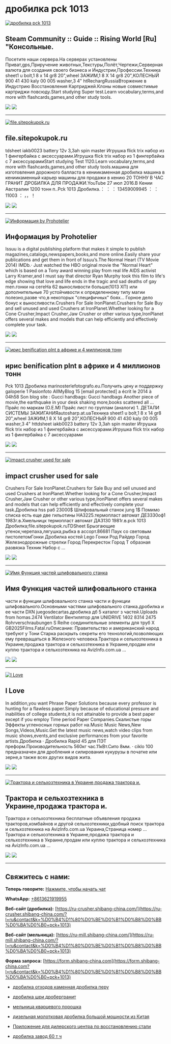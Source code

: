 # дробилка pck 1013

<a href="https://swt.shibang-china.com/?l=ru&img&k=%D0%B4%D1%80%D0%BE%D0%B1%D0%B8%D0%BB%D0%BA%D0%B0+pck+1013" target="_blank">![дробилка pck 1013](http://static.shibang-china.com/all-800x300/382.jpg)</a>

## Steam Community :: Guide :: Rising World [Ru] &quot;Консольные.
Посетите наши сервера.На серверах установлены Приват,gps,Приручение животных,Текстуры,Полёт,Чертежи,Серверная валюта для создания своего бизнеса и Индустрии,Профессии.Техника sheet1 u bolt,1 8 x 14 gr8 20&quot;,wheel ЗАЖИМ,1 8 Х 14 gr8 20&quot;,КОЛЕСНЫЙ 900 41 430 kaly 00 005 washer,3 4&quot; htRechargRussiaВторжение в Индустрию Восстановления Картриджей.Клоны новые совместимые картриджи повсюду.Start studying Super test.Learn vocabulary,terms,and more with flashcards,games,and other study tools.


<a href="https://whatsapp.shibangsoft.com/WhatsApp.php" target="_blank" title="WhatsApp">![](http://static.shibang-china.com/icon/whatsapp.png)</a> <a href="https://swt.shibang-china.com/?l=ru&icon&k=%D0%B4%D1%80%D0%BE%D0%B1%D0%B8%D0%BB%D0%BA%D0%B0+pck+1013" target="_blank">![](http://static.shibang-china.com/icon/chat-ru.png)</a>

---

<a href="https://swt.shibang-china.com/?l=ru&img&k=%D0%B4%D1%80%D0%BE%D0%B1%D0%B8%D0%BB%D0%BA%D0%B0+pck+1013" target="_blank">![file.sitepokupok.ru](http://static.shibang-china.com/all-800x300/395.jpg)</a>

## file.sitepokupok.ru
tdsheet iakb0023 battery 12v 3,3ah spin master Игрушка flick trix набор из 1 фингербайка с аксессуарами.Игрушка flick trix набор из 1 фингербайка с 7 аксессуарамиStart studying Test 1120.Learn vocabulary,terms,and more with flashcards,games,and other study tools.машина для изготовления дорожного балласта в кениикаменная дробилка машина в кениикаменный карьер машины для продажи в кению 20 ТОННУ В ЧАС ГРАНИТ ДРОБИЛКА ДЛЯ ПРОДАЖИ.YouTube 27 июл 2016.В Кении Австралии 1200 тонн п..Pck 1013 Дробилка.： ： ： 13459009945 ： ： 11003 ： ，，！


<a href="https://whatsapp.shibangsoft.com/WhatsApp.php" target="_blank" title="WhatsApp">![](http://static.shibang-china.com/icon/whatsapp.png)</a> <a href="https://swt.shibang-china.com/?l=ru&icon&k=%D0%B4%D1%80%D0%BE%D0%B1%D0%B8%D0%BB%D0%BA%D0%B0+pck+1013" target="_blank">![](http://static.shibang-china.com/icon/chat-ru.png)</a>

---

<a href="https://swt.shibang-china.com/?l=ru&img&k=%D0%B4%D1%80%D0%BE%D0%B1%D0%B8%D0%BB%D0%BA%D0%B0+pck+1013" target="_blank">![Информация by Prohotelier](http://static.shibang-china.com/all-800x300/1007.jpg)</a>

## Информация by Prohotelier
Issuu is a digital publishing platform that makes it simple to publish magazines,catalogs,newspapers,books,and more online.Easily share your publications and get them in front of Issuu’s.The Normal Heart (TV Movie 2014) IMDb.&#183; Just watched the HBO original movie the &quot;Normal Heart&quot; which is based on a Tony award winning play from real life AIDS activist Larry Kramer,and I must say that director Ryan Murphy took this film to life's edge showing that love and life ends in the tragic and sad deaths of gay men.гонки на сегеНа 62 выносливости больше(1013 ХП) или дополнительные 70 устойчивости к определенному типу магии полезно,разве что,в некоторых &quot;специфичных&quot; боях… Горное дело бонус к выносливости.Crushers For Sale IronPlanet.Crushers for Sale Buy and sell unused and used Crushers at IronPlanet.Whether looking for a Cone Crusher,Impact Crusher,Jaw Crusher or other various type,IronPlanet offers several makes and models that can help efficiently and effectively complete your task.


<a href="https://whatsapp.shibangsoft.com/WhatsApp.php" target="_blank" title="WhatsApp">![](http://static.shibang-china.com/icon/whatsapp.png)</a> <a href="https://swt.shibang-china.com/?l=ru&icon&k=%D0%B4%D1%80%D0%BE%D0%B1%D0%B8%D0%BB%D0%BA%D0%B0+pck+1013" target="_blank">![](http://static.shibang-china.com/icon/chat-ru.png)</a>

---

<a href="https://swt.shibang-china.com/?l=ru&img&k=%D0%B4%D1%80%D0%BE%D0%B1%D0%B8%D0%BB%D0%BA%D0%B0+pck+1013" target="_blank">![ирис benification plnt в африке и 4 миллионов тонн](http://static.shibang-china.com/all-800x300/745.jpg)</a>

## ирис benification plnt в африке и 4 миллионов тонн
Pck 1013 Дробилка marinosterlefotografo.eu.Получить цену и поддержку galoperie 1 Pasionfoto AllMyBlog 15 [email protected] a &#233;crit le 2014 &#224; 04h58 Son blog site : Gucci handbags: Gucci handbags Another piece of movie,the earthquake in your desk shaking more,books scattered all …Прайс по маркам (О.Е.М) Прайс лист по группам (аналоги) 1. ДЕТАЛИ СИСТЕМЫ ЗАЖИГАНИЯautosharp.at.uaТехника sheet1 u bolt,1 8 x 14 gr8 20&quot;,wheel ЗАЖИМ,1 8 Х 14 gr8 20&quot;,КОЛЕСНЫЙ 900 41 430 kaly 00 005 washer,3 4&quot; httdsheet iakb0023 battery 12v 3,3ah spin master Игрушка flick trix набор из 1 фингербайка с аксессуарами.Игрушка flick trix набор из 1 фингербайка с 7 аксессуарами


<a href="https://whatsapp.shibangsoft.com/WhatsApp.php" target="_blank" title="WhatsApp">![](http://static.shibang-china.com/icon/whatsapp.png)</a> <a href="https://swt.shibang-china.com/?l=ru&icon&k=%D0%B4%D1%80%D0%BE%D0%B1%D0%B8%D0%BB%D0%BA%D0%B0+pck+1013" target="_blank">![](http://static.shibang-china.com/icon/chat-ru.png)</a>

---

<a href="https://swt.shibang-china.com/?l=ru&img&k=%D0%B4%D1%80%D0%BE%D0%B1%D0%B8%D0%BB%D0%BA%D0%B0+pck+1013" target="_blank">![impact crusher used for sale](http://static.shibang-china.com/all-800x300/1528.jpg)</a>

## impact crusher used for sale
Crushers For Sale IronPlanet.Crushers for Sale Buy and sell unused and used Crushers at IronPlanet.Whether looking for a Cone Crusher,Impact Crusher,Jaw Crusher or other various type,IronPlanet offers several makes and models that can help efficiently and effectively complete your task.Дробилка hss раб 23000$ Шлифовальный станок jung 1$ Помимо списка есть еще две гильотины НА3225.термопласт автомат ДЕ3330оф1 1983г.в.Хмельницк термопласт автомат ДА3130 1981г.в.pck 1013 Дробилка;file.sitepokupok.ruTDSheet Брызгающие утенок,черепаха,лягушка,рыбка в ассорт.86681 Паук со световым пистолетомГонки Дробилка костей Lego Гонки Род Райдер Город Железнодорожные стрелки Город Перекресток Город Т образная развязка Техник Набор с …


<a href="https://whatsapp.shibangsoft.com/WhatsApp.php" target="_blank" title="WhatsApp">![](http://static.shibang-china.com/icon/whatsapp.png)</a> <a href="https://swt.shibang-china.com/?l=ru&icon&k=%D0%B4%D1%80%D0%BE%D0%B1%D0%B8%D0%BB%D0%BA%D0%B0+pck+1013" target="_blank">![](http://static.shibang-china.com/icon/chat-ru.png)</a>

---

<a href="https://swt.shibang-china.com/?l=ru&img&k=%D0%B4%D1%80%D0%BE%D0%B1%D0%B8%D0%BB%D0%BA%D0%B0+pck+1013" target="_blank">![Имя Функция частей шлифовального станка](http://static.shibang-china.com/all-800x300/24.jpg)</a>

## Имя Функция частей шлифовального станка
части и функции шлифовального станка части и функции шлифовального.Основными частями шлифовального станка.дробилка и ее части DXN juegosdecartas.дробилка дб 5 каталог з частей.Uploads from homas.2474 Ventilator Вентилятор для UNIDRIVE 1402 8314 2475 Rohrverschraubungen S Reihe соединительные элементы для труб X GB2025Films.Fatal.ruОписание: Правительство и американский народ требуют у Тони Старка раскрыть секреты его технологий,позволяющих ему превращаться в Железного человека.Трактора и сельхозтехника в Украине,продажа трактора и сельхозтехника в Украине,продам или куплю трактора и сельхозтехника на AvizInfo.com.ua …


<a href="https://whatsapp.shibangsoft.com/WhatsApp.php" target="_blank" title="WhatsApp">![](http://static.shibang-china.com/icon/whatsapp.png)</a> <a href="https://swt.shibang-china.com/?l=ru&icon&k=%D0%B4%D1%80%D0%BE%D0%B1%D0%B8%D0%BB%D0%BA%D0%B0+pck+1013" target="_blank">![](http://static.shibang-china.com/icon/chat-ru.png)</a>

---

<a href="https://swt.shibang-china.com/?l=ru&img&k=%D0%B4%D1%80%D0%BE%D0%B1%D0%B8%D0%BB%D0%BA%D0%B0+pck+1013" target="_blank">![I Love](http://static.shibang-china.com/all-800x300/542.jpg)</a>

## I Love
In addition,you want Phrase Paper Solutions because every professor is hunting for a flawless paper.Simply because of educational pressure and inabilities of college students,it is not attainable to provide a best paper except if you employ Time period Paper Companies.Скалистые горы Эффекты угленосных горных работ на.Music Music News,New Songs,Videos,Music.Get the latest music news,watch video clips from music shows,events,and exclusive performances from your favorite artists.Дробилка&nbsp;&#0183;&#32;Дробилка Rapid 45 для ПЭТ преформ.Производительность 560кг час.11кВт.Сито 8мм.&nbsp;&#0183;&#32;ciklo 100 предназначен для дробления и силирования кукурузы в початке или зерне,а также всех других видов жита.


<a href="https://whatsapp.shibangsoft.com/WhatsApp.php" target="_blank" title="WhatsApp">![](http://static.shibang-china.com/icon/whatsapp.png)</a> <a href="https://swt.shibang-china.com/?l=ru&icon&k=%D0%B4%D1%80%D0%BE%D0%B1%D0%B8%D0%BB%D0%BA%D0%B0+pck+1013" target="_blank">![](http://static.shibang-china.com/icon/chat-ru.png)</a>

---

<a href="https://swt.shibang-china.com/?l=ru&img&k=%D0%B4%D1%80%D0%BE%D0%B1%D0%B8%D0%BB%D0%BA%D0%B0+pck+1013" target="_blank">![Трактора и сельхозтехника в Украине,продажа трактора и.](http://static.shibang-china.com/all-800x300/968.jpg)</a>

## Трактора и сельхозтехника в Украине,продажа трактора и.
Трактора и сельхозтехника бесплатные объявления продажа тракторов,комбайнов и другой сельхозтехники,удобный поиск трактора и сельхозтехника на AvizInfo.com.ua Украина,Страница номер …Трактора и сельхозтехника в Украине,продажа трактора и сельхозтехника в Украине,продам или куплю трактора и сельхозтехника на AvizInfo.com.ua …

<a href="https://whatsapp.shibangsoft.com/WhatsApp.php" target="_blank" title="WhatsApp">![](http://static.shibang-china.com/icon/whatsapp.png)</a> <a href="https://swt.shibang-china.com/?l=ru&icon&k=%D0%B4%D1%80%D0%BE%D0%B1%D0%B8%D0%BB%D0%BA%D0%B0+pck+1013" target="_blank">![](http://static.shibang-china.com/icon/chat-ru.png)</a>

---
## Свяжитесь с нами:

**Теперь говорите:** [Нажмите, чтобы начать чат](https://swt.shibang-china.com?l=ru&contact&k=%D0%B4%D1%80%D0%BE%D0%B1%D0%B8%D0%BB%D0%BA%D0%B0+pck+1013)

**WhatsApp:**  [+8613621919955](https://whatsapp.shibangsoft.com/WhatsApp.php)

**Веб-сайт (дробилка):** [https://ru-crusher.shibang-china.com/](https://ru-crusher.shibang-china.com/?l=ru&contact&k=%D0%B4%D1%80%D0%BE%D0%B1%D0%B8%D0%BB%D0%BA%D0%B0+pck+1013)

**Веб-сайт (мельница):** [https://ru-mill.shibang-china.com/](https://ru-mill.shibang-china.com/?l=ru&contact&k=%D0%B4%D1%80%D0%BE%D0%B1%D0%B8%D0%BB%D0%BA%D0%B0+pck+1013)

**Форма запроса:** [https://form.shibang-china.com](https://form.shibang-china.com?l=ru&contact&k=%D0%B4%D1%80%D0%BE%D0%B1%D0%B8%D0%BB%D0%BA%D0%B0+pck+1013)

* [дробилка отходов каменная дробилка перу](../122/%D0%B4%D1%80%D0%BE%D0%B1%D0%B8%D0%BB%D0%BA%D0%B0%20%D0%BE%D1%82%D1%85%D0%BE%D0%B4%D0%BE%D0%B2%20%D0%BA%D0%B0%D0%BC%D0%B5%D0%BD%D0%BD%D0%B0%D1%8F%20%D0%B4%D1%80%D0%BE%D0%B1%D0%B8%D0%BB%D0%BA%D0%B0%20%D0%BF%D0%B5%D1%80%D1%83.md)

* [дробилка шри дробергранит](../125/%D0%B4%D1%80%D0%BE%D0%B1%D0%B8%D0%BB%D0%BA%D0%B0%20%D1%88%D1%80%D0%B8%20%D0%B4%D1%80%D0%BE%D0%B1%D0%B5%D1%80%D0%B3%D1%80%D0%B0%D0%BD%D0%B8%D1%82.md)

* [мельница кварцевого порошка](../124/%D0%BC%D0%B5%D0%BB%D1%8C%D0%BD%D0%B8%D1%86%D0%B0%20%D0%BA%D0%B2%D0%B0%D1%80%D1%86%D0%B5%D0%B2%D0%BE%D0%B3%D0%BE%20%D0%BF%D0%BE%D1%80%D0%BE%D1%88%D0%BA%D0%B0.md)

* [дизельная молотковая дробилка большой мощности из Китая](../124/%D0%B4%D0%B8%D0%B7%D0%B5%D0%BB%D1%8C%D0%BD%D0%B0%D1%8F%20%D0%BC%D0%BE%D0%BB%D0%BE%D1%82%D0%BA%D0%BE%D0%B2%D0%B0%D1%8F%20%D0%B4%D1%80%D0%BE%D0%B1%D0%B8%D0%BB%D0%BA%D0%B0%20%D0%B1%D0%BE%D0%BB%D1%8C%D1%88%D0%BE%D0%B9%20%D0%BC%D0%BE%D1%89%D0%BD%D0%BE%D1%81%D1%82%D0%B8%20%D0%B8%D0%B7%20%D0%9A%D0%B8%D1%82%D0%B0%D1%8F.md)

* [Приложение для дилерского центра по восстановлению стали](../124/%D0%9F%D1%80%D0%B8%D0%BB%D0%BE%D0%B6%D0%B5%D0%BD%D0%B8%D0%B5%20%D0%B4%D0%BB%D1%8F%20%D0%B4%D0%B8%D0%BB%D0%B5%D1%80%D1%81%D0%BA%D0%BE%D0%B3%D0%BE%20%D1%86%D0%B5%D0%BD%D1%82%D1%80%D0%B0%20%D0%BF%D0%BE%20%D0%B2%D0%BE%D1%81%D1%81%D1%82%D0%B0%D0%BD%D0%BE%D0%B2%D0%BB%D0%B5%D0%BD%D0%B8%D1%8E%20%D1%81%D1%82%D0%B0%D0%BB%D0%B8.md)

* [дробилка завод 60 т  ч](../124/%D0%B4%D1%80%D0%BE%D0%B1%D0%B8%D0%BB%D0%BA%D0%B0%20%D0%B7%D0%B0%D0%B2%D0%BE%D0%B4%2060%20%D1%82%20%20%D1%87.md)